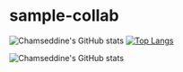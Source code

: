 # sample-collab
![Chamseddine's GitHub stats](https://github-readme-stats.vercel.app/api?username=chamse22ine&show_icons=true&theme=tokyonight)
[![Top Langs](https://github-readme-stats.vercel.app/api/top-langs/?username=chamse22ine&layout=pie&theme=tokyonight)](https://github.com/anuraghazra/github-readme-stats)

![Chamseddine's GitHub stats](https://github-readme-stats.vercel.app/api?username=chamse22ine&show_icons=true&theme=tokyonight)
